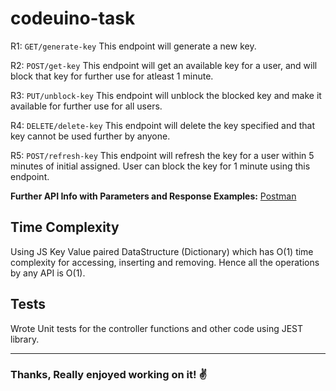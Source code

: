 # codeuino-task

R1: `GET/generate-key` This endpoint will generate a new key. 

R2: `POST/get-key` This endpoint will get an available key for a user, and will block that key for further use for atleast 1 minute.

R3: `PUT/unblock-key` This endpoint will unblock the blocked key and make it available for further use for all users.

R4: `DELETE/delete-key` This endpoint will delete the key specified and that key cannot be used further by anyone. 

R5: `POST/refresh-key` This endpoint will refresh the key for a user within 5 minutes of initial assigned. User can block the key for 1 minute using this endpoint.

**Further API Info with Parameters and Response Examples:** [Postman](https://documenter.getpostman.com/view/10647913/T1DqfGjh?version=latest) 


## Time Complexity

Using JS Key Value paired DataStructure (Dictionary) which has O(1) time complexity for accessing, inserting and removing. Hence all the operations by any API is O(1).

## Tests

Wrote Unit tests for the controller functions and other code using JEST library.

--- 

### Thanks, Really enjoyed working on it! ✌
